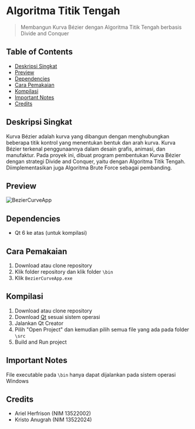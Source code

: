 # Algoritma Titik Tengah
> Membangun Kurva Bézier dengan Algoritma Titik Tengah berbasis Divide and Conquer

## Table of Contents
* [Deskripsi Singkat](#deskripsi-singkat)
* [Preview](#preview)
* [Dependencies](#dependencies)
* [Cara Pemakaian](#cara-pemakaian)
* [Kompilasi](#kompilasi)
* [Important Notes](#important-notes)
* [Credits](#credits)

## Deskripsi Singkat
Kurva Bézier adalah kurva yang dibangun dengan menghubungkan beberapa titik kontrol yang menentukan bentuk dan arah kurva. Kurva Bézier terkenal penggunaannya dalam desain grafis, animasi, dan manufaktur. Pada proyek ini, dibuat program pembentukan Kurva Bézier dengan strategi Divide and Conquer, yaitu dengan Algoritma Titik Tengah. Diimplementasikan juga Algoritma Brute Force sebagai pembanding.

## Preview
![BezierCurveApp](./test/BezierCurveApp.gif)

## Dependencies
* Qt 6 ke atas (untuk kompilasi)

## Cara Pemakaian
1. Download atau clone repository
2. Klik folder repository dan klik folder `\bin`
3. Klik `BezierCurveApp.exe`

## Kompilasi
1. Download atau clone repository
2. Download [Qt](https://www.qt.io/download) sesuai sistem operasi
3. Jalankan Qt Creator
4. Pilih "Open Project" dan kemudian pilih semua file yang ada pada folder `\src`
5. Build and Run project

## Important Notes
File executable pada `\bin` hanya dapat dijalankan pada sistem operasi Windows

## Credits
- Ariel Herfrison (NIM 13522002)
- Kristo Anugrah (NIM 13522024)
